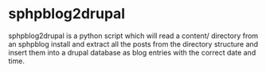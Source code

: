 sphpblog2drupal
===============

sphpblog2drupal is a python script which will read a content/ directory from an sphpblog install and extract all the posts from the directory structure and insert them into a drupal database as blog entries with the correct date and time. 
